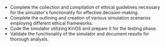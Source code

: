 - Complete the collection and compilation of ethical guidelines necessary for the simulator's functionality for effective decision-making.
- Complete the outlining and creation of various simulation scenarios employing different ethical frameworks.
- Code the simulator utilizing KinOS and prepare it for the testing phase.
- Validate the functionality of the simulator and document results for thorough analysis.
